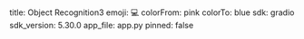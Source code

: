title: Object Recognition3
emoji: 💻
colorFrom: pink
colorTo: blue
sdk: gradio
sdk_version: 5.30.0
app_file: app.py
pinned: false
